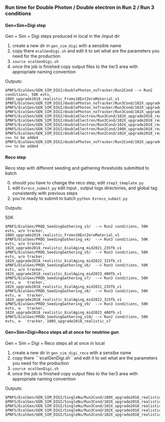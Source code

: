 ### Run time for Double Photon / Double electron in Run 2 / Run 3 conditions

#### Gen+Sim+Digi step
Gen + Sim + Digi steps produced in local in the /input dir

1) create a new dir in ```gen_sim_digi``` with a sensible name
2) copy there ```ecalGenDigi.sh``` and edit it to set what are the parameters you need for the production
3) ```source ecalGenDigi.sh```
4) once the job is finished copy output files to the tier3 area with appropriate naming convention

Outputs:
```
$PNFS/EcalGen/GEN_SIM_DIGI/doublePhoton_noTracker/Run2Cond --> Run2 conditions, 50K evts, 100X_upgrade2018_realistic_Fromv10ExtZeroMaterial_v1
$PNFS/EcalGen/GEN_SIM_DIGI/doublePhoton_noTracker/Run3Cond/102X_upgrade2018_realistic_EcalAging_mid2021_235fb_v1
$PNFS/EcalGen/GEN_SIM_DIGI/doublePhoton_noTracker/Run3Cond/102X_upgrade2018_realistic_EcalAging_mid2022_315fb_v1 
$PNFS/EcalGen/GEN_SIM_DIGI/doublePhoton_noTracker/Run3Cond/102X_upgrade2018_realistic_EcalAging_mid2023_400fb_v1
$PNFS/EcalGen/GEN_SIM_DIGI/doubleElectron/Run3Cond/102X_upgrade2018_realistic_EcalAging_mid2021_235fb_v1 
$PNFS/EcalGen/GEN_SIM_DIGI/doubleElectron/Run3Cond/102X_upgrade2018_realistic_EcalAging_mid2022_315fb_v1
$PNFS/EcalGen/GEN_SIM_DIGI/doubleElectron/Run3Cond/102X_upgrade2018_realistic_EcalAging_mid2023_400fb_v1
$PNFS/EcalGen/GEN_SIM_DIGI/doubleElectron/Run2Cond/100X_upgrade2018_realistic_v7
$PNFS/EcalGen/GEN_SIM_DIGI/doubleElectron/Run2Cond/102X_upgrade2018_realistic_v15 <== to be added
$PNFS/EcalGen/GEN_SIM_DIGI/doublePhoton_noTracker/Run2Cond/102X_upgrade2018_realistic_v15 <== to be added
```
#### Reco step
Reco step with different seeding and gathering thresholds submitted to batch

0) should you have to change the reco step, edit ```step3_template.py```
1) edit ```Evreco_submit.py``` edit input , output logs directories, and global tag consistently with previous steps
2) you're ready to submit to batch ```python Evreco_submit.py```

Outputs:

50K
```
$PNFS/EcalGen/PROD_SeedingGathering_v3/  --> Run2 conditions, 50K evts, w/o tracker, 100X_upgrade2018_realistic_Fromv10ExtZeroMaterial_v1
$PNFS/EcalGen/PROD_SeedingGathering_v4/  --> Run3 conditions, 50K evts, w/o tracker, 102X_upgrade2018_realistic_EcalAging_mid2021_235fb_v1
$PNFS/EcalGen/PROD_SeedingGathering_v5/  --> Run3 conditions, 50K evts, w/o tracker, 102X_upgrade2018_realistic_EcalAging_mid2022_315fb_v1
$PNFS/EcalGen/PROD_SeedingGathering_v6/  --> Run3 conditions, 50K evts, w/o tracker, 102X_upgrade2018_realistic_EcalAging_mid2023_400fb_v1
$PNFS/EcalGen/PROD_SeedingGathering_v7/  --> Run3 conditions, 50K evts, w   tracker, 102X_upgrade2018_realistic_EcalAging_mid2021_235fb_v1
$PNFS/EcalGen/PROD_SeedingGathering_v8/  --> Run3 conditions, 50K evts, w   tracker, 102X_upgrade2018_realistic_EcalAging_mid2022_315fb_v1
$PNFS/EcalGen/PROD_SeedingGathering_v9/  --> Run3 conditions, 50K evts, w   tracker, 102X_upgrade2018_realistic_EcalAging_mid2023_400fb_v1
$PNFS/EcalGen/PROD_SeedingGathering_v10/ --> Run2 conditions, 50K evts, w   tracker, 100X_upgrade2018_realistic_v7
```

#### Gen+Sim+Digi+Reco steps all at once for neutrino gun
Gen + Sim + Digi + Reco steps all at once in local

1) create a new dir in ```gen_sim_digi_reco``` with a sensibe name
2) copy there ```ecalGenDigi.sh`` and edit it to set what are the parameters you need for the production
3) ```source ecalGenDigi.sh```
4) once the job is finished copy output files to the tier3 area with appropriate naming convention

Outputs:
```
$PNFS/EcalGen/GEN_SIM_DIGI/SingleNu/Run2Cond/100X_upgrade2018_realistic_v7/SingleNuE10_GEN_SIM_DIGI_RECO.root
$PNFS/EcalGen/GEN_SIM_DIGI/SingleNu/Run3Cond/102X_upgrade2018_realistic_EcalAging_mid2021_235fb_v1/SingleNuE10_GEN_SIM_DIGI_RECO.root
$PNFS/EcalGen/GEN_SIM_DIGI/SingleNu/Run3Cond/102X_upgrade2018_realistic_EcalAging_mid2022_315fb_v1/SingleNuE10_GEN_SIM_DIGI_RECO.root
$PNFS/EcalGen/GEN_SIM_DIGI/SingleNu/Run3Cond/102X_upgrade2018_realistic_EcalAging_mid2023_400fb_v1/SingleNuE10_GEN_SIM_DIGI_RECO.root
$PNFS/EcalGen/GEN_SIM_DIGI/SingleNu/Run2Cond/102X_upgrade2018_realistic_v15/SingleNuE10_GEN_SIM_DIGI_RECO.root
```

